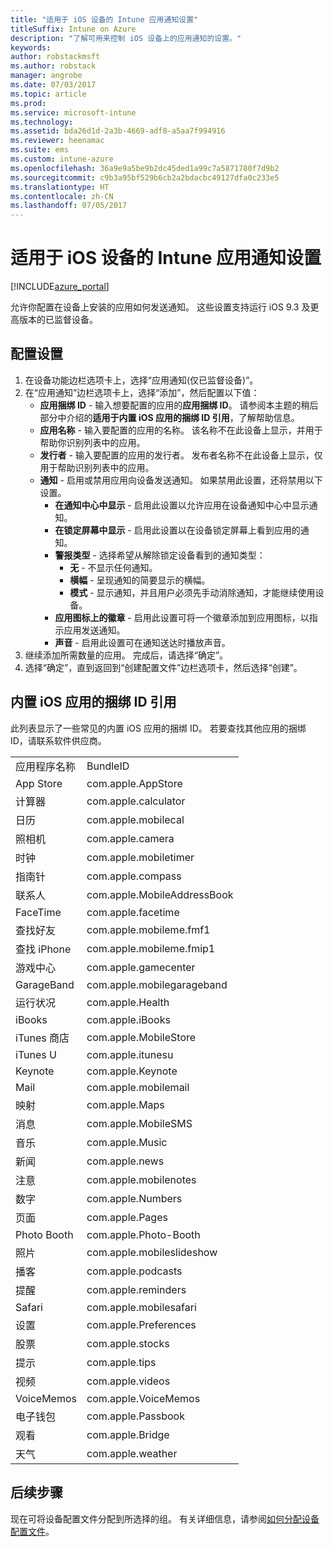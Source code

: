 ```yaml
---
title: "适用于 iOS 设备的 Intune 应用通知设置"
titleSuffix: Intune on Azure
description: "了解可用来控制 iOS 设备上的应用通知的设置。"
keywords: 
author: robstackmsft
ms.author: robstack
manager: angrobe
ms.date: 07/03/2017
ms.topic: article
ms.prod: 
ms.service: microsoft-intune
ms.technology: 
ms.assetid: bda26d1d-2a3b-4669-adf8-a5aa7f994916
ms.reviewer: heenamac
ms.suite: ems
ms.custom: intune-azure
ms.openlocfilehash: 36a9e9a5be9b2dc45ded1a99c7a5871780f7d9b2
ms.sourcegitcommit: c9b3a95bf529b6cb2a2bdacbc49127dfa0c233e5
ms.translationtype: HT
ms.contentlocale: zh-CN
ms.lasthandoff: 07/05/2017
---
```

# <a name="intune-app-notifications-settings-for-ios-devices"></a>适用于 iOS 设备的 Intune 应用通知设置

[!INCLUDE[azure_portal](./includes/azure_portal.md)]

允许你配置在设备上安装的应用如何发送通知。 这些设置支持运行 iOS 9.3 及更高版本的已监督设备。

## <a name="configure-settings"></a>配置设置

1. 在设备功能边栏选项卡上，选择“应用通知(仅已监督设备)”。
2. 在“应用通知”边栏选项卡上，选择“添加”，然后配置以下值：
    - **应用捆绑 ID** - 输入想要配置的应用的**应用捆绑 ID**。 请参阅本主题的稍后部分中介绍的**适用于内置 iOS 应用的捆绑 ID 引用**，了解帮助信息。
    - **应用名称** - 输入要配置的应用的名称。 该名称不在此设备上显示，并用于帮助你识别列表中的应用。
    - **发行者** - 输入要配置的应用的发行者。 发布者名称不在此设备上显示，仅用于帮助识别列表中的应用。
    - **通知** - 启用或禁用应用向设备发送通知。 如果禁用此设置，还将禁用以下设置。
        - **在通知中心中显示** - 启用此设置以允许应用在设备通知中心中显示通知。
        - **在锁定屏幕中显示** - 启用此设置以在设备锁定屏幕上看到应用的通知。
        - **警报类型** - 选择希望从解除锁定设备看到的通知类型：
            - **无** - 不显示任何通知。
            - **横幅** - 呈现通知的简要显示的横幅。
            - **模式** - 显示通知，并且用户必须先手动消除通知，才能继续使用设备。
        - **应用图标上的徽章** - 启用此设置可将一个徽章添加到应用图标，以指示应用发送通知。
        - **声音** - 启用此设置可在通知送达时播放声音。
3. 继续添加所需数量的应用。 完成后，请选择“确定”。
4. 选择“确定”，直到返回到“创建配置文件”边栏选项卡，然后选择“创建”。 


## <a name="bundle-id-reference-for-built-in-ios-apps"></a>内置 iOS 应用的捆绑 ID 引用

此列表显示了一些常见的内置 iOS 应用的捆绑 ID。 若要查找其他应用的捆绑 ID，请联系软件供应商。 

|||
|-|-|
|应用程序名称|BundleID|
|App Store|com.apple.AppStore|
|计算器|com.apple.calculator|
|日历|com.apple.mobilecal|
|照相机|com.apple.camera|
|时钟|com.apple.mobiletimer|
|指南针|com.apple.compass|
|联系人|com.apple.MobileAddressBook|
|FaceTime|com.apple.facetime|
|查找好友|com.apple.mobileme.fmf1|
|查找 iPhone|com.apple.mobileme.fmip1|
|游戏中心|com.apple.gamecenter|
|GarageBand|com.apple.mobilegarageband|
|运行状况|com.apple.Health|
|iBooks|com.apple.iBooks|
|iTunes 商店|com.apple.MobileStore|
|iTunes U|com.apple.itunesu|
|Keynote|com.apple.Keynote|
|Mail|com.apple.mobilemail|
|映射|com.apple.Maps|
|消息|com.apple.MobileSMS|
|音乐|com.apple.Music|
|新闻|com.apple.news|
|注意|com.apple.mobilenotes|
|数字|com.apple.Numbers|
|页面|com.apple.Pages|
|Photo Booth|com.apple.Photo-Booth|
|照片|com.apple.mobileslideshow|
|播客|com.apple.podcasts|
|提醒|com.apple.reminders|
|Safari|com.apple.mobilesafari|
|设置|com.apple.Preferences|
|股票|com.apple.stocks|
|提示|com.apple.tips|
|视频|com.apple.videos|
|VoiceMemos|com.apple.VoiceMemos|
|电子钱包|com.apple.Passbook|
|观看|com.apple.Bridge|
|天气|com.apple.weather|

## <a name="next-steps"></a>后续步骤

现在可将设备配置文件分配到所选择的组。 有关详细信息，请参阅[如何分配设备配置文件](device-profile-assign.md)。
